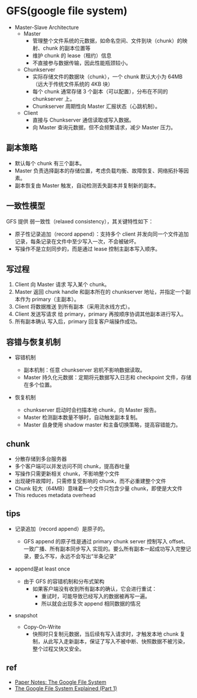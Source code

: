 # GFS(google file system)
+ Master-Slave Architecture
    + Master
        + 管理整个文件系统的元数据，如命名空间、文件到块（chunk）的映射、chunk 的副本位置等
        + 维护 chunk 的 lease（租约）信息
        + 不直接参与数据传输，因此性能瓶颈较小。
    + Chunkserver
        + 实际存储文件的数据块（chunk），一个 chunk 默认大小为 64MB（远大于传统文件系统的 4KB 块）
        + 每个 chunk 通常存储 3 个副本（可以配置），分布在不同的 chunkserver 上。
        + Chunkserver 周期性向 Master 汇报状态（心跳机制）。
    + Client
        + 直接与 Chunkserver 通信读取或写入数据。
        + 向 Master 查询元数据，但不会频繁请求，减少 Master 压力。

## 副本策略
+ 默认每个 chunk 有三个副本。
+ Master 负责选择副本的存储位置，考虑负载均衡、故障恢复、网络拓扑等因素。
+ 副本恢复由 Master 触发，自动检测丢失副本并复制新的副本。


## 一致性模型
GFS 提供 弱一致性（relaxed consistency），其关键特性如下：
+ 原子性记录追加（record append）：支持多个 client 并发向同一个文件追加记录，每条记录在文件中至少写入一次，不会被破坏。
+ 写操作不是立刻同步的，而是通过 lease 控制主副本写入顺序。


## 写过程
1. Client 向 Master 请求 写入某个 chunk。
2. Master 返回 chunk handle 和副本所在的 chunkserver 地址，并指定一个副本作为 primary（主副本）。
3. Client 将数据推送 到所有副本（采用流水线方式）。
4. Client 发送写请求 给 primary，primary 再按顺序协调其他副本进行写入。
5. 所有副本确认 写入后，primary 回复客户端操作成功。


## 容错与恢复机制
+ 容错机制
    + 副本机制：任意 chunkserver 宕机不影响数据读取。
    + Master 持久化元数据：定期将元数据写入日志和 checkpoint 文件，存储在多个位置。

+ 恢复机制
    + chunkserver 启动时会扫描本地 chunk，向 Master 报告。
    + Master 检测副本数量不够时，自动触发副本复制。
    + Master 自身使用 shadow master 和主备切换策略，提高容错能力。

## chunk
+ 分散存储到多台服务器
+ 多个客户端可以并发访问不同 chunk，提高吞吐量
+ 写操作只需更新相关 chunk，不影响整个文件
+ 出现硬件故障时，只需修复受影响的 chunk，而不必重建整个文件
+ Chunk 较大（64MB）意味着一个文件只包含少量 chunk，即使是大文件
+ This reduces metadata overhead

## tips
+ 记录追加（record append）是原子的。
    + GFS append 的原子性是通过 primary chunk server 控制写入 offset、一致广播、所有副本同步写入 实现的。要么所有副本一起成功写入完整记录，要么不写，永远不会写出“半条记录”

+ append是at least once
    + 由于 GFS 的容错机制和分布式架构
        + 如果客户端没有收到所有副本的确认，它会进行重试：
            + 重试时，可能导致已经写入的数据被再写一遍。
            + 所以就会出现多次 append 相同数据的情况
+ snapshot
    +  Copy-On-Write
        + 快照时只复制元数据，当后续有写入请求时，才触发本地 chunk 复制，从此写入走新副本，保证了写入不被中断、快照数据不被污染，整个过程又快又安全。
## ref
+ [Paper Notes: The Google File System](https://distributed-computing-musings.com/2023/07/paper-notes-the-google-file-system/)
+ [The Google File System Explained (Part 1)](https://www.0xkishan.com/blogs/the-google-file-system-explained-part-one)
